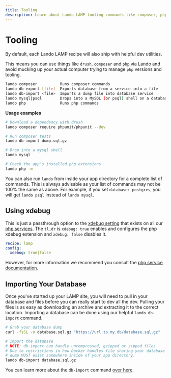 ```yaml
---
title: Tooling
description: Learn about Lando LAMP tooling commands like composer, php, mysql, etc
---
```


# Tooling

By default, each Lando LAMP recipe will also ship with helpful dev utilities.

This means you can use things like `drush`, `composer` and `php` via Lando and avoid mucking up your actual computer trying to manage `php` versions and tooling.

```bash
lando composer          Runs composer commands
lando db-export [file]  Exports database from a service into a file
lando db-import <file>  Imports a dump file into database service
lando mysql|psql        Drops into a MySQL (or psql) shell on a database service
lando php               Runs php commands
```

**Usage examples**

```bash
# Download a dependency with drush
lando composer require phpunit/phpunit --dev

# Run composer tests
lando db-import dump.sql.gz

# Drop into a mysql shell
lando mysql

# Check the app's installed php extensions
lando php -m
```

You can also run `lando` from inside your app directory for a complete list of commands. This is always advisable as your list of commands may not be 100% the same as above. For example, if you set `database: postgres`, you will get `lando psql` instead of `lando mysql`.

## Using xdebug

This is just a passthrough option to the [xdebug setting](https://docs.lando.dev/plugins/php/config.html#using-xdebug) that exists on all our [php services](https://docs.lando.dev/plugins/php). The `tl;dr` is `xdebug: true` enables and configures the php xdebug extension and `xdebug: false` disables it.

```yaml
recipe: lamp
config:
  xdebug: true|false
```

However, for more information we recommend you consult the [php service documentation](https://docs.lando.dev/plugins/php).

## Importing Your Database

Once you've started up your LAMP site, you will need to pull in your database and files before you can really start to dev all the dev. Pulling your files is as easy as downloading an archive and extracting it to the correct location. Importing a database can be done using our helpful `lando db-import` command.

```bash
# Grab your database dump
curl -fsSL -o database.sql.gz "https://url.to.my.db/database.sql.gz"

# Import the database
# NOTE: db-import can handle uncompressed, gzipped or zipped files
# Due to restrictions in how Docker handles file sharing your database
# dump MUST exist somewhere inside of your app directory.
lando db-import database.sql.gz
```

You can learn more about the `db-import` command [over here](https://docs.lando.dev/guides/db-import.html).
